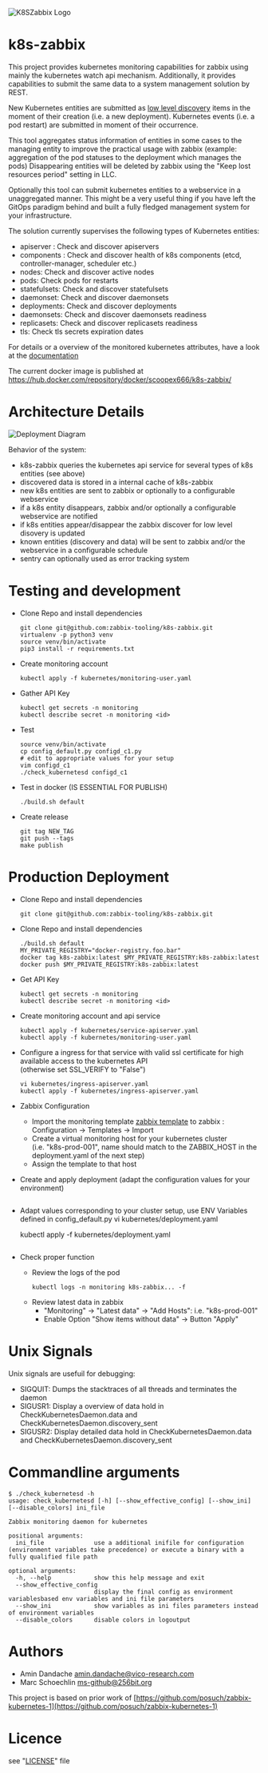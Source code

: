 ![K8SZabbix Logo](documentation/logo.svg)


k8s-zabbix
=================

This project provides kubernetes monitoring capabilities for zabbix using mainly the kubernetes watch api mechanism.
Additionally, it provides capabilities to submit the same data to a system management solution by REST.

New Kubernetes entities are submitted as [low level discovery](https://www.zabbix.com/documentation/current/manual/discovery/low_level_discovery)
items in the moment of their creation (i.e. a new deployment). Kubernetes events (i.e. a pod restart) are submitted in moment of their occurrence.

This tool aggregates status information of entities in some cases to the managing entity to improve the practical usage with zabbix
(example: aggregation of the pod statuses to the deployment which manages the pods)
Disappearing entities will be deleted by zabbix using the "Keep lost resources period" setting in LLC.

Optionally this tool can submit kubernetes entities to a webservice in a unaggregated manner.
This might be a very useful thing if you have left the GitOps paradigm behind and built a fully fledged management system for your infrastructure. 

The solution currently supervises the following types of Kubernetes entities:

* apiserver : Check and discover apiservers
* components : Check and discover health of k8s components (etcd, controller-manager, scheduler etc.)
* nodes: Check and discover active nodes
* pods: Check pods for restarts
* statefulsets: Check and discover statefulsets
* daemonset: Check and discover daemonsets
* deployments: Check and discover deployments
* daemonsets: Check and discover daemonsets readiness
* replicasets: Check and discover replicasets readiness
* tls: Check tls secrets expiration dates

For details or a overview of the monitored kubernetes attributes, have a look at the [documentation](http://htmlpreview.github.io/?https://github.com/zabbix-tooling/k8s-zabbix/blob/master/documentation/template/custom_service_kubernetes.html)

The current docker image is published at https://hub.docker.com/repository/docker/scoopex666/k8s-zabbix/

Architecture Details
=====================

![Deployment Diagram](documentation/deployment_yed.png)

Behavior of the system:

* k8s-zabbix queries the kubernetes api service for several types of k8s entities (see above)
* discovered data is stored in a internal cache of k8s-zabbix
* new k8s entities are sent to zabbix or optionally to a configurable webservice
* if a k8s entity disappears, zabbix and/or optionally a configurable webservice are notified
* if k8s entities appear/disappear the zabbix discover for low level disovery is updated
* known entities (discovery and data) will be sent to zabbix and/or the webservice in a configurable schedule
* sentry can optionally used as error tracking system


Testing and development
=======================


* Clone Repo and install dependencies
  ```
  git clone git@github.com:zabbix-tooling/k8s-zabbix.git
  virtualenv -p python3 venv
  source venv/bin/activate
  pip3 install -r requirements.txt
  ```
* Create monitoring account
  ```
  kubectl apply -f kubernetes/monitoring-user.yaml
  ```
* Gather API Key
  ```
  kubectl get secrets -n monitoring
  kubectl describe secret -n monitoring <id>
  ```
* Test
  ```
  source venv/bin/activate
  cp config_default.py configd_c1.py
  # edit to appropriate values for your setup
  vim configd_c1
  ./check_kubernetesd configd_c1
  ```
* Test in docker (IS ESSENTIAL FOR PUBLISH)
  ```
  ./build.sh default
  ```
* Create release
  ```
  git tag NEW_TAG
  git push --tags
  make publish
  ```
Production Deployment
=====================

* Clone Repo and install dependencies
  ```
  git clone git@github.com:zabbix-tooling/k8s-zabbix.git
  ```
* Clone Repo and install dependencies
  ```
  ./build.sh default
  MY_PRIVATE_REGISTRY="docker-registry.foo.bar"
  docker tag k8s-zabbix:latest $MY_PRIVATE_REGISTRY:k8s-zabbix:latest
  docker push $MY_PRIVATE_REGISTRY:k8s-zabbix:latest
  ```
* Get API Key
  ```
  kubectl get secrets -n monitoring
  kubectl describe secret -n monitoring <id>
  ```
* Create monitoring account and api service
  ```
  kubectl apply -f kubernetes/service-apiserver.yaml
  kubectl apply -f kubernetes/monitoring-user.yaml
  ```
* Configure a ingress for that service with valid ssl certificate for high available access to the kubernetes API<BR>
  (otherwise set SSL\_VERIFY to "False")
  ```
  vi kubernetes/ingress-apiserver.yaml
  kubectl apply -f kubernetes/ingress-apiserver.yaml
  ```
* Zabbix Configuration
  * Import the monitoring template [zabbix template](template/custom_service_kubernetes.xml) to zabbix : Configuration →  Templates → Import
  * Create a virtual monitoring host for your kubernetes cluster <BR>
    (i.e. "k8s-prod-001", name should match to the ZABBIX\_HOST in the deployment.yaml of the next step)
  * Assign the template to that host
* Create and apply deployment
  (adapt the configuration values for your environment)
  ```
* Adapt values corresponding to your cluster setup, use ENV Variables defined in config_default.py
  vi kubernetes/deployment.yaml

  kubectl apply -f kubernetes/deployment.yaml
  ```
* Check proper function
  * Review the logs of the pod
    ```
    kubectl logs -n monitoring k8s-zabbix... -f
    ```
  * Review latest data in zabbix
    * "Monitoring" →  "Latest data" →  "Add Hosts": i.e. "k8s-prod-001"
    * Enable Option "Show items without data" →  Button "Apply"

Unix Signals
============

Unix signals are usefuil for debugging:

 * SIGQUIT: Dumps the stacktraces of all threads and terminates the daemon
 * SIGUSR1: Display a overview of data hold in CheckKubernetesDaemon.data and CheckKubernetesDaemon.discovery_sent
 * SIGUSR2: Display detailed data hold in CheckKubernetesDaemon.data and CheckKubernetesDaemon.discovery_sent


Commandline arguments
=====================

```
$ ./check_kubernetesd -h
usage: check_kubernetesd [-h] [--show_effective_config] [--show_ini] [--disable_colors] ini_file

Zabbix monitoring daemon for kubernetes

positional arguments:
  ini_file              use a additional inifile for configuration (environment variables take precedence) or execute a binary with a fully qualified file path

optional arguments:
  -h, --help            show this help message and exit
  --show_effective_config
                        display the final config as environment variablesbased env variables and ini file parameters
  --show_ini            show variables as ini files parameters instead of environment variables
  --disable_colors      disable colors in logoutput

```

Authors
=======

- Amin Dandache <amin.dandache@vico-research.com>
- Marc Schoechlin <ms-github@256bit.org>

This project is based on prior work of [https://github.com/posuch/zabbix-kubernetes-1](https://github.com/posuch/zabbix-kubernetes-1)

Licence
=======

see "[LICENSE](./LICENSE)" file
